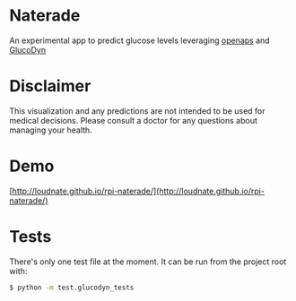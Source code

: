 # Naterade
An experimental app to predict glucose levels leveraging [openaps](https://github.com/openaps/openaps) and [GlucoDyn](https://github.com/Perceptus/GlucoDyn)

# Disclaimer
This visualization and any predictions are not intended to be used for medical decisions. Please consult a doctor for any questions about managing your health.

# Demo
[http://loudnate.github.io/rpi-naterade/](http://loudnate.github.io/rpi-naterade/)

# Tests
There's only one test file at the moment. It can be run from the project root with:
```bash
$ python -m test.glucodyn_tests
```
